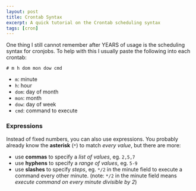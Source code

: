 ```yaml
---
layout: post
title: Crontab Syntax
excerpt: A quick tutorial on the Crontab scheduling syntax
tags: [cron]
---
```


One thing I still cannot remember after YEARS of usage is the scheduling syntax for cronjobs. To help with this I usually paste the following into each crontab:

    # m h dom mon dow cmd

- `m`: minute
- `h`: hour
- `dom`: day of month
- `mon`: month
- `dow`: day of week
- `cmd`: command to execute


### Expressions

Instead of fixed numbers, you can also use expressions. You probably already know the **asterisk** (`*`) to match _every value_, but there are more:

- use **commas** to specify a _list of values_, eg. `2,5,7`
- use **hyphens** to specify a _range of values_, eg. `5-9`
- use **slashes** to specify _steps_, eg. `*/2` in the minute field to execute a command every other minute. (note: `*/2` in the minute field means _execute command on every minute divisible by 2_)
